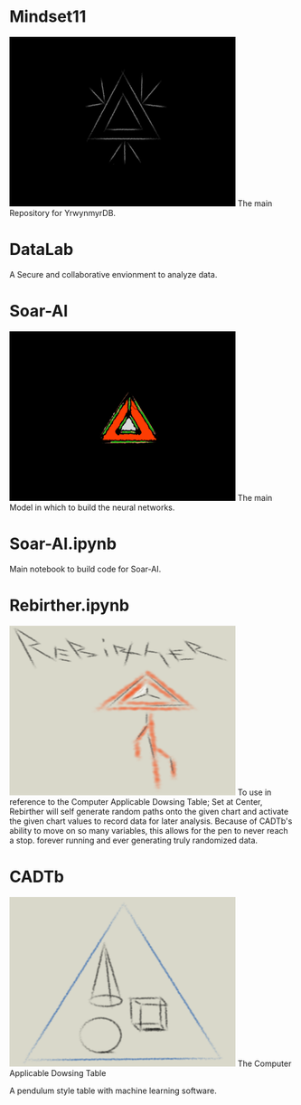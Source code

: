 # Mindset11
<img src="https://raw.githubusercontent.com/YrwynmyrDB/Mindset11/master/mindset.png"  height="300px" width="400px"/>
The main Repository for YrwynmyrDB.

# DataLab
A Secure and collaborative envionment to analyze data.

# Soar-AI
<img src="https://raw.githubusercontent.com/YrwynmyrDB/Mindset11/master/Soar-AI.png" height="300px" width="400px"/>
The main Model in which to build the neural networks.

# Soar-AI.ipynb
Main notebook to build code for Soar-AI.


# Rebirther.ipynb 
  <img src="https://raw.githubusercontent.com/YrwynmyrDB/Mindset11/master/Rebirther.png" height="300px" width="400px"/>
To use in reference to the Computer Applicable Dowsing Table; Set at Center, Rebirther will self generate random paths onto the given chart and activate the given chart values to record data for later analysis. Because of CADTb's ability to move on so many variables, this allows for the pen to never reach a stop. forever running and ever generating truly randomized data.  

# CADTb
<img src="https://github.com/YrwynmyrDB/YrwynmyrDB.site/blob/master/public/CADTb.png" height="300px" width="400px"/>
The Computer Applicable Dowsing Table 

A pendulum style table with machine learning software.

